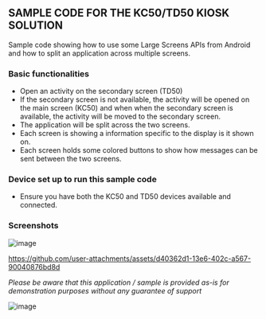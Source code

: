 ## SAMPLE CODE FOR THE KC50/TD50 KIOSK SOLUTION 

Sample code showing how to use some Large Screens APIs from Android and how to split an application across multiple screens.

### Basic functionalities
- Open an activity on the secondary screen (TD50)
- If the secondary screen is not available, the activity will be opened on the main screen (KC50) and when when the secondary screen is available, the activity will be moved to the secondary screen.
- The application will be split across the two screens.
- Each screen is showing a information specific to the display is it shown on.
- Each screen holds some colored buttons to show how messages can be sent between the two screens.

### Device set up to run this sample code
- Ensure you have both the KC50 and TD50 devices available and connected.

### Screenshots

![image](https://github.com/user-attachments/assets/aabd9c07-15b4-4aca-97b1-3b8671196ca9)



https://github.com/user-attachments/assets/d40362d1-13e6-402c-a567-90040876bd8d



*Please be aware that this application / sample is provided as-is for demonstration purposes without any guarantee of support*

![image](https://cxnt48.com/author?ghKC50)
